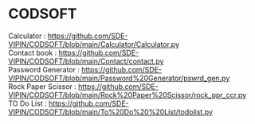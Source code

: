 # CODSOFT
 Calculator : https://github.com/SDE-VIPIN/CODSOFT/blob/main/Calculator/Calculator.py<br>
 Contact book : https://github.com/SDE-VIPIN/CODSOFT/blob/main/Contact/contact.py<br>
 Password Generator : https://github.com/SDE-VIPIN/CODSOFT/blob/main/Password%20Generator/pswrd_gen.py<br>
 Rock Paper Scissor : https://github.com/SDE-VIPIN/CODSOFT/blob/main/Rock%20Paper%20Scissor/rock_ppr_ccr.py<br>
 TO Do List : https://github.com/SDE-VIPIN/CODSOFT/blob/main/To%20Do%20%20List/todolist.py<br>
